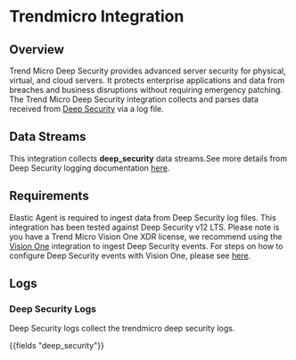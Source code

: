 # Trendmicro Integration

## Overview

Trend Micro Deep Security provides advanced server security for physical, virtual, and cloud servers. It protects enterprise applications and data from breaches and business disruptions without requiring emergency patching. The Trend Micro Deep Security integration collects and parses data received from [Deep Security](https://www.trendmicro.com/en_gb/business/products/hybrid-cloud/deep-security.html) via a log file.

## Data Streams

This integration collects **deep_security** data streams.See more details from Deep Security logging documentation [here](https://help.deepsecurity.trendmicro.com/aws/events.html).

## Requirements

Elastic Agent is required to ingest data from Deep Security log files. This integration has been tested against Deep Security v12 LTS. Please note is you have a Trend Micro Vision One XDR license, we recommend using the [Vision One](https://docs.elastic.co/integrations/trend_micro_vision_one) integration to ingest Deep Security events. For steps on how to configure Deep Security events with Vision One, please see [here](https://help.deepsecurity.trendmicro.com/aws/xdr.html).

## Logs

### Deep Security Logs

Deep Security logs collect the trendmicro deep security logs.

{{fields "deep_security"}}
